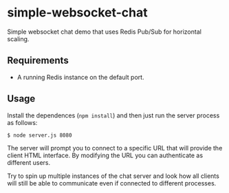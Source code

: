 # simple-websocket-chat
Simple websocket chat demo that uses Redis Pub/Sub for horizontal scaling.

## Requirements
- A running Redis instance on the default port.

## Usage
Install the dependences (`npm install`) and then just run the server process as follows:

`$ node server.js 8080`

The server will prompt you to connect to a specific URL that will provide the client HTML
interface. By modifying the URL you can authenticate as different users.

Try to spin up multiple instances of the chat server and look how all clients will still
be able to communicate even if connected to different processes.


